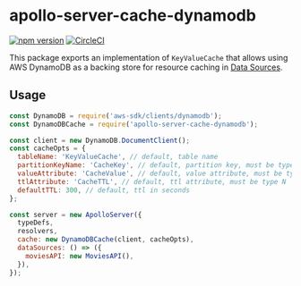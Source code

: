 # apollo-server-cache-dynamodb

[![npm version](https://badge.fury.io/js/apollo-server-cache-dynamodb.svg)](https://badge.fury.io/js/apollo-server-cache-dynamodb)
[![CircleCI](https://circleci.com/gh/hotgazpacho/apollo-server-cache-dynamodb.svg?style=svg)](https://circleci.com/gh/hotgazpacho/apollo-server-cache-dynamodb)

This package exports an implementation of `KeyValueCache` that allows using AWS DynamoDB as a backing store for resource caching in [Data Sources](https://www.apollographql.com/docs/apollo-server/v2/features/data-sources.html).

## Usage

```js
const DynamoDB = require('aws-sdk/clients/dynamodb');
const DynamoDBCache = require('apollo-server-cache-dynamodb');

const client = new DynamoDB.DocumentClient();
const cacheOpts = {
  tableName: 'KeyValueCache', // default, table name
  partitionKeyName: 'CacheKey', // default, partition key, must be type S
  valueAttribute: 'CacheValue', // default, value attribute, must be type S
  ttlAttribute: 'CacheTTL', // default, ttl attribute, must be type N
  defaultTTL: 300, // default, ttl in seconds
};

const server = new ApolloServer({
  typeDefs,
  resolvers,
  cache: new DynamoDBCache(client, cacheOpts),
  dataSources: () => ({
    moviesAPI: new MoviesAPI(),
  }),
});
```
